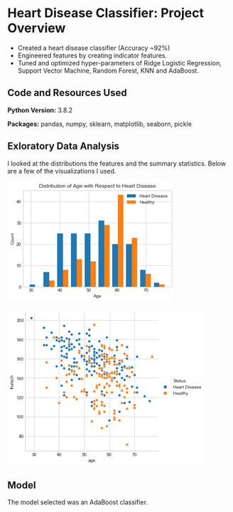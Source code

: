 # Heart Disease Classifier: Project Overview
* Created a heart disease classifier (Accuracy ~92%)
* Engineered features by creating indicator features.
* Tuned and optimized hyper-parameters of Ridge Logistic Regression, Support Vector Machine, Random Forest, KNN and AdaBoost. 

## Code and Resources Used
**Python Version:** 3.8.2

**Packages:** pandas, numpy, sklearn, matplotlib, seaborn, pickle

## Exloratory Data Analysis
I looked at the distributions the features and the summary statistics. Below are a few of the visualizations I used.

!["Distribution of Age with Respect to Heart Disease](https://github.com/vatdaell/Heart-Disease-Analysis/blob/master/readme_images/age_dist.png "Distribution of Age with Respect to Heart Disease")

<img src="./readme_images/agevsthal.png">

## Model 
The model selected was an AdaBoost classifier. 